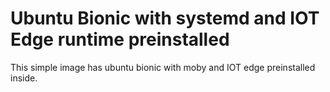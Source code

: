 # Ubuntu Bionic with systemd and IOT Edge runtime preinstalled
This simple image has ubuntu bionic with moby and IOT edge preinstalled inside.
